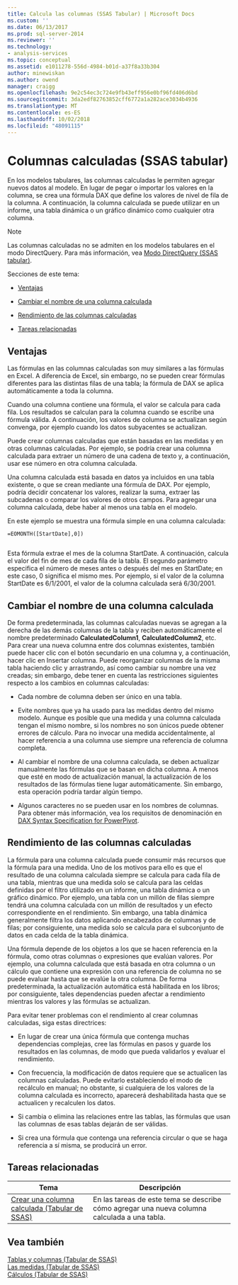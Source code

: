 ```yaml
---
title: Calcula las columnas (SSAS Tabular) | Microsoft Docs
ms.custom: ''
ms.date: 06/13/2017
ms.prod: sql-server-2014
ms.reviewer: ''
ms.technology:
- analysis-services
ms.topic: conceptual
ms.assetid: e1011278-556d-4984-b01d-a37f8a33b304
author: minewiskan
ms.author: owend
manager: craigg
ms.openlocfilehash: 9e2c54ec3c724e9fb43eff956e0bf96fd406d6bd
ms.sourcegitcommit: 3da2edf82763852cff6772a1a282ace3034b4936
ms.translationtype: MT
ms.contentlocale: es-ES
ms.lasthandoff: 10/02/2018
ms.locfileid: "48091115"
---
```

# <a name="calculated-columns-ssas-tabular"></a>Columnas calculadas (SSAS tabular)
  En los modelos tabulares, las columnas calculadas le permiten agregar nuevos datos al modelo. En lugar de pegar o importar los valores en la columna, se crea una fórmula DAX que define los valores de nivel de fila de la columna. A continuación, la columna calculada se puede utilizar en un informe, una tabla dinámica o un gráfico dinámico como cualquier otra columna.  
  
> [!NOTE]  
>  Las columnas calculadas no se admiten en los modelos tabulares en el modo DirectQuery. Para más información, vea [Modo DirectQuery &#40;SSAS tabular&#41;](directquery-mode-ssas-tabular.md).  
  
 Secciones de este tema:  
  
-   [Ventajas](#bkmk_understanding)  
  
-   [Cambiar el nombre de una columna calculada](#bkmk_naming)  
  
-   [Rendimiento de las columnas calculadas](#bkmk_perf)  
  
-   [Tareas relacionadas](#bkmk_rel_tasks)  
  
##  <a name="bkmk_understanding"></a> Ventajas  
 Las fórmulas en las columnas calculadas son muy similares a las fórmulas en Excel. A diferencia de Excel, sin embargo, no se pueden crear fórmulas diferentes para las distintas filas de una tabla; la fórmula de DAX se aplica automáticamente a toda la columna.  
  
 Cuando una columna contiene una fórmula, el valor se calcula para cada fila. Los resultados se calculan para la columna cuando se escribe una fórmula válida. A continuación, los valores de columna se actualizan según convenga, por ejemplo cuando los datos subyacentes se actualizan.  
  
 Puede crear columnas calculadas que están basadas en las medidas y en otras columnas calculadas. Por ejemplo, se podría crear una columna calculada para extraer un número de una cadena de texto y, a continuación, usar ese número en otra columna calculada.  
  
 Una columna calculada está basada en datos ya incluidos en una tabla existente, o que se crean mediante una fórmula de DAX. Por ejemplo, podría decidir concatenar los valores, realizar la suma, extraer las subcadenas o comparar los valores de otros campos. Para agregar una columna calculada, debe haber al menos una tabla en el modelo.  
  
 En este ejemplo se muestra una fórmula simple en una columna calculada:  
  
```  
=EOMONTH([StartDate],0])  
  
```  
  
 Esta fórmula extrae el mes de la columna StartDate. A continuación, calcula el valor del fin de mes de cada fila de la tabla. El segundo parámetro especifica el número de meses antes o después del mes en StartDate; en este caso, 0 significa el mismo mes. Por ejemplo, si el valor de la columna StartDate es 6/1/2001, el valor de la columna calculada será 6/30/2001.  
  
##  <a name="bkmk_naming"></a> Cambiar el nombre de una columna calculada  
 De forma predeterminada, las columnas calculadas nuevas se agregan a la derecha de las demás columnas de la tabla y reciben automáticamente el nombre predeterminado **CalculatedColumn1**, **CalculatedColumn2**, etc. Para crear una nueva columna entre dos columnas existentes, también puede hacer clic con el botón secundario en una columna y, a continuación, hacer clic en Insertar columna. Puede reorganizar columnas de la misma tabla haciendo clic y arrastrando, así como cambiar su nombre una vez creadas; sin embargo, debe tener en cuenta las restricciones siguientes respecto a los cambios en columnas calculadas:  
  
-   Cada nombre de columna deben ser único en una tabla.  
  
-   Evite nombres que ya ha usado para las medidas dentro del mismo modelo. Aunque es posible que una medida y una columna calculada tengan el mismo nombre, si los nombres no son únicos puede obtener errores de cálculo. Para no invocar una medida accidentalmente, al hacer referencia a una columna use siempre una referencia de columna completa.  
  
-   Al cambiar el nombre de una columna calculada, se deben actualizar manualmente las fórmulas que se basan en dicha columna. A menos que esté en modo de actualización manual, la actualización de los resultados de las fórmulas tiene lugar automáticamente. Sin embargo, esta operación podría tardar algún tiempo.  
  
-   Algunos caracteres no se pueden usar en los nombres de columnas. Para obtener más información, vea los requisitos de denominación en [DAX Syntax Specification for PowerPivot](https://msdn.microsoft.com/library/ee634217(v=sql.120).aspx).  
  
##  <a name="bkmk_perf"></a> Rendimiento de las columnas calculadas  
 La fórmula para una columna calculada puede consumir más recursos que la fórmula para una medida. Uno de los motivos para ello es que el resultado de una columna calculada siempre se calcula para cada fila de una tabla, mientras que una medida solo se calcula para las celdas definidas por el filtro utilizado en un informe, una tabla dinámica o un gráfico dinámico. Por ejemplo, una tabla con un millón de filas siempre tendrá una columna calculada con un millón de resultados y un efecto correspondiente en el rendimiento. Sin embargo, una tabla dinámica generalmente filtra los datos aplicando encabezados de columnas y de filas; por consiguiente, una medida solo se calcula para el subconjunto de datos en cada celda de la tabla dinámica.  
  
 Una fórmula depende de los objetos a los que se hacen referencia en la fórmula, como otras columnas o expresiones que evalúan valores. Por ejemplo, una columna calculada que está basada en otra columna o un cálculo que contiene una expresión con una referencia de columna no se puede evaluar hasta que se evalúe la otra columna. De forma predeterminada, la actualización automática está habilitada en los libros; por consiguiente, tales dependencias pueden afectar a rendimiento mientras los valores y las fórmulas se actualizan.  
  
 Para evitar tener problemas con el rendimiento al crear columnas calculadas, siga estas directrices:  
  
-   En lugar de crear una única fórmula que contenga muchas dependencias complejas, cree las fórmulas en pasos y guarde los resultados en las columnas, de modo que pueda validarlos y evaluar el rendimiento.  
  
-   Con frecuencia, la modificación de datos requiere que se actualicen las columnas calculadas. Puede evitarlo estableciendo el modo de recálculo en manual; no obstante, si cualquiera de los valores de la columna calculada es incorrecto, aparecerá deshabilitada hasta que se actualicen y recalculen los datos.  
  
-   Si cambia o elimina las relaciones entre las tablas, las fórmulas que usan las columnas de esas tablas dejarán de ser válidas.  
  
-   Si crea una fórmula que contenga una referencia circular o que se haga referencia a sí misma, se producirá un error.  
  
##  <a name="bkmk_rel_tasks"></a> Tareas relacionadas  
  
|Tema|Descripción|  
|-----------|-----------------|  
|[Crear una columna calculada &#40;Tabular de SSAS&#41;](ssas-calculated-columns-create-a-calculated-column.md)|En las tareas de este tema se describe cómo agregar una nueva columna calculada a una tabla.|  
  
## <a name="see-also"></a>Vea también  
 [Tablas y columnas &#40;Tabular de SSAS&#41;](tables-and-columns-ssas-tabular.md)   
 [Las medidas &#40;Tabular de SSAS&#41;](measures-ssas-tabular.md)   
 [Cálculos &#40;Tabular de SSAS&#41;](calculations-ssas-tabular.md)  
  
  
